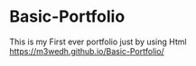 # Basic-Portfolio
This is my First ever portfolio just by using Html 
 https://m3wedh.github.io/Basic-Portfolio/
